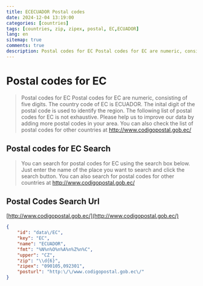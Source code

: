 ```yaml
---
title: ECECUADOR Postal codes 
date: 2024-12-04 13:19:00
categories: [countries]
tags: [countries, zip, zipex, postal, EC,ECUADOR]
lang: en
sitemap: true
comments: true
description: Postal codes for EC Postal codes for EC are numeric, consisting of five digits. The country code of EC is ECUADOR. The inital digit of the postal code is used to identify the region. The following list of postal codes for EC is not exhaustive. Please help us to improve our data by adding more postal codes in your area. You can also check the list of postal codes for other countries at http://www.codigopostal.gob.ec/
---
```


# Postal codes for EC
> Postal codes for EC Postal codes for EC are numeric, consisting of five digits. The country code of EC is ECUADOR. The inital digit of the postal code is used to identify the region. The following list of postal codes for EC is not exhaustive. Please help us to improve our data by adding more postal codes in your area. You can also check the list of postal codes for other countries at http://www.codigopostal.gob.ec/

## Postal codes for EC Search 
> You can search for postal codes for EC using the search box below. Just enter the name of the place you want to search and click the search button. You can also search for postal codes for other countries at http://www.codigopostal.gob.ec/

## Postal Codes Search Url

[http://www.codigopostal.gob.ec/](http://www.codigopostal.gob.ec/)
```json
{
    "id": "data\/EC",
    "key": "EC",
    "name": "ECUADOR",
    "fmt": "%N%n%O%n%A%n%Z%n%C",
    "upper": "CZ",
    "zip": "\\d{6}",
    "zipex": "090105,092301",
    "posturl": "http:\/\/www.codigopostal.gob.ec\/"
}
```
